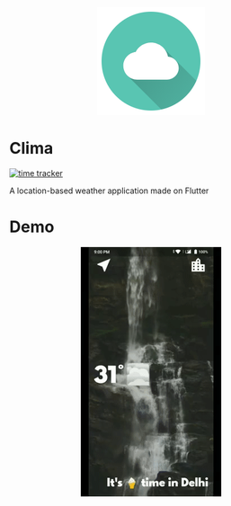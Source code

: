 <p align="center">
  <img alt='Clima-icon' src='docs/icon.png'>
</p>

# Clima

[![time tracker](https://wakatime.com/badge/github/chauhannaman98/Clima.svg)](https://wakatime.com/badge/github/chauhannaman98/Clima)

A location-based weather application made on Flutter

# Demo

<p align="center">
  <img alt='Clima-demo' src='docs/Clima_Demo.gif'/>
</p>
